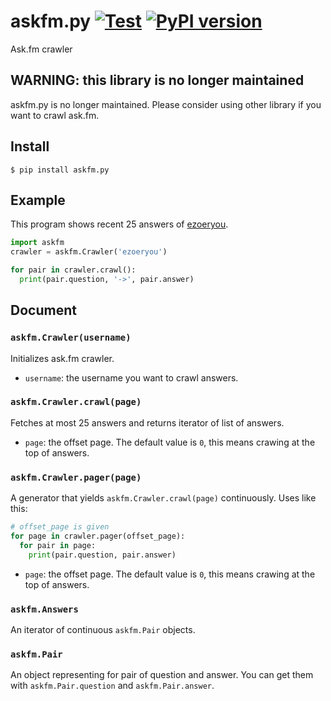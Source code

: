# askfm.py [![Test](https://github.com/utgwkk/askfm.py/actions/workflows/ci.yml/badge.svg)](https://github.com/utgwkk/askfm.py/actions/workflows/ci.yml) [![PyPI version](https://badge.fury.io/py/askfm.py.svg)](https://badge.fury.io/py/askfm.py)
Ask.fm crawler

## WARNING: this library is no longer maintained

askfm.py is no longer maintained. Please consider using other library if you want to crawl ask.fm.

## Install

```
$ pip install askfm.py
```

## Example

This program shows recent 25 answers of [ezoeryou](https://ask.fm/ezoeryou).

```python
import askfm
crawler = askfm.Crawler('ezoeryou')

for pair in crawler.crawl():
  print(pair.question, '->', pair.answer)
```

## Document

### `askfm.Crawler(username)`

Initializes ask.fm crawler.

* `username`: the username you want to crawl answers.

### `askfm.Crawler.crawl(page)`

Fetches at most 25 answers and returns iterator of list of answers.

* `page`: the offset page. The default value is `0`, this means crawing at the top of answers.

### `askfm.Crawler.pager(page)`

A generator that yields `askfm.Crawler.crawl(page)` continuously.
Uses like this:

```python
# offset_page is given
for page in crawler.pager(offset_page):
  for pair in page:
    print(pair.question, pair.answer)
```

* `page`: the offset page. The default value is `0`, this means crawing at the top of answers.

### `askfm.Answers`

An iterator of continuous `askfm.Pair` objects.

### `askfm.Pair`

An object representing for pair of question and answer.
You can get them with `askfm.Pair.question` and `askfm.Pair.answer`.
